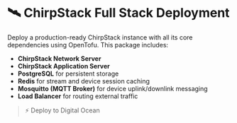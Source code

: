 # 🛰️ ChirpStack Full Stack Deployment

Deploy a production-ready ChirpStack instance with all its core dependencies using OpenTofu. This package includes:

- **ChirpStack Network Server**
- **ChirpStack Application Server**
- **PostgreSQL** for persistent storage
- **Redis** for stream and device session caching
- **Mosquitto (MQTT Broker)** for device uplink/downlink messaging
- **Load Balancer** for routing external traffic

> ⚡ Deploy to Digital Ocean

